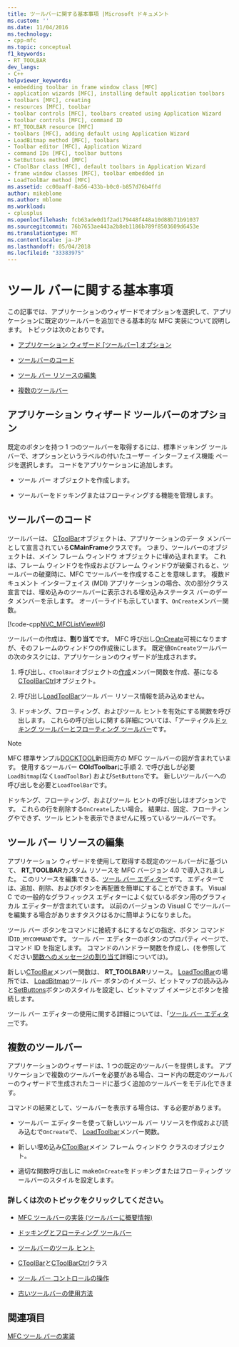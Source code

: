 ```yaml
---
title: ツールバーに関する基本事項 |Microsoft ドキュメント
ms.custom: ''
ms.date: 11/04/2016
ms.technology:
- cpp-mfc
ms.topic: conceptual
f1_keywords:
- RT_TOOLBAR
dev_langs:
- C++
helpviewer_keywords:
- embedding toolbar in frame window class [MFC]
- application wizards [MFC], installing default application toolbars
- toolbars [MFC], creating
- resources [MFC], toolbar
- toolbar controls [MFC], toolbars created using Application Wizard
- toolbar controls [MFC], command ID
- RT_TOOLBAR resource [MFC]
- toolbars [MFC], adding default using Application Wizard
- LoadBitmap method [MFC], toolbars
- Toolbar editor [MFC], Application Wizard
- command IDs [MFC], toolbar buttons
- SetButtons method [MFC]
- CToolBar class [MFC], default toolbars in Application Wizard
- frame window classes [MFC], toolbar embedded in
- LoadToolBar method [MFC]
ms.assetid: cc00aaff-8a56-433b-b0c0-b857d76b4ffd
author: mikeblome
ms.author: mblome
ms.workload:
- cplusplus
ms.openlocfilehash: fcb63ade0d1f2ad179448f448a10d88b71b91037
ms.sourcegitcommit: 76b7653ae443a2b8eb1186b789f8503609d6453e
ms.translationtype: MT
ms.contentlocale: ja-JP
ms.lasthandoff: 05/04/2018
ms.locfileid: "33383975"
---
```

# <a name="toolbar-fundamentals"></a>ツール バーに関する基本事項
この記事では、アプリケーションのウィザードでオプションを選択して、アプリケーションに既定のツールバーを追加できる基本的な MFC 実装について説明します。 トピックは次のとおりです。  
  
-   [アプリケーション ウィザード [ツールバー] オプション](#_core_the_appwizard_toolbar_option)  
  
-   [ツールバーのコード](#_core_the_toolbar_in_code)  
  
-   [ツール バー リソースの編集](#_core_editing_the_toolbar_resource)  
  
-   [複数のツールバー](#_core_multiple_toolbars)  
  
##  <a name="_core_the_appwizard_toolbar_option"></a> アプリケーション ウィザード ツールバーのオプション  
 既定のボタンを持つ 1 つのツールバーを取得するには、標準ドッキング ツールバーで、オプションというラベルの付いたユーザー インターフェイス機能 ページを選択します。 コードをアプリケーションに追加します。  
  
-   ツール バー オブジェクトを作成します。  
  
-   ツールバーをドッキングまたはフローティングする機能を管理します。  
  
##  <a name="_core_the_toolbar_in_code"></a> ツールバーのコード  
 ツールバーは、 [CToolBar](../mfc/reference/ctoolbar-class.md)オブジェクトは、アプリケーションのデータ メンバーとして宣言されている**CMainFrame**クラスです。 つまり、ツールバーのオブジェクトは、メイン フレーム ウィンドウ オブジェクトに埋め込まれます。 これは、フレーム ウィンドウを作成およびフレーム ウィンドウが破棄されると、ツールバーの破棄時に、MFC でツールバーを作成することを意味します。 複数ドキュメント インターフェイス (MDI) アプリケーションの場合、次の部分クラス宣言では、埋め込みのツールバーに表示される埋め込みステータス バーのデータ メンバーを示します。 オーバーライドも示しています、`OnCreate`メンバー関数。  
  
 [!code-cpp[NVC_MFCListView#6](../atl/reference/codesnippet/cpp/toolbar-fundamentals_1.h)]  
  
 ツールバーの作成は、**割り当て**です。 MFC 呼び出し[OnCreate](../mfc/reference/cwnd-class.md#oncreate)可視になりますが、そのフレームのウィンドウの作成後にします。 既定値`OnCreate`ツールバーの次のタスクには、アプリケーションのウィザードが生成されます。  
  
1.  呼び出し、`CToolBar`オブジェクトの[作成](../mfc/reference/ctoolbar-class.md#create)メンバー関数を作成、基になる[CToolBarCtrl](../mfc/reference/ctoolbarctrl-class.md)オブジェクト。  
  
2.  呼び出し[LoadToolBar](../mfc/reference/ctoolbar-class.md#loadtoolbar)ツール バー リソース情報を読み込めません。  
  
3.  ドッキング、フローティング、およびツール ヒントを有効にする関数を呼び出します。 これらの呼び出しに関する詳細については、「アーティクル[ドッキング ツールバーとフローティング ツールバー](../mfc/docking-and-floating-toolbars.md)です。  
  
> [!NOTE]
>  MFC 標準サンプル[DOCKTOOL](../visual-cpp-samples.md)新旧両方の MFC ツールバーの図が含まれています。 使用するツールバー **COldToolbar**に手順 2. で呼び出しが必要`LoadBitmap`(なく`LoadToolBar`) および`SetButtons`です。 新しいツールバーへの呼び出しを必要と`LoadToolBar`です。  
  
 ドッキング、フローティング、およびツール ヒントの呼び出しはオプションです。 これらの行を削除する`OnCreate`したい場合。 結果は、固定、フローティングやできず、ツール ヒントを表示できませんに残っているツールバーです。  
  
##  <a name="_core_editing_the_toolbar_resource"></a> ツール バー リソースの編集  
 アプリケーション ウィザードを使用して取得する既定のツールバーがに基づいて、 **RT_TOOLBAR**カスタム リソースを MFC バージョン 4.0 で導入されました。 このリソースを編集できる、[ツール バー エディター](../windows/toolbar-editor.md)です。 エディターでは、追加、削除、およびボタンを再配置を簡単にすることができます。 Visual C での一般的なグラフィックス エディターによく似ているボタン用のグラフィカル エディターが含まれています。 以前のバージョンの Visual C でツールバーを編集する場合がありますタスクはるかに簡単ようになりました。  
  
 ツール バー ボタンをコマンドに接続するにするなどの指定、ボタン コマンド ID`ID_MYCOMMAND`です。 ツール バー エディターのボタンのプロパティ ページで、コマンド ID を指定します。 コマンドのハンドラー関数を作成し、(を参照してください[関数へのメッセージの割り当て](../mfc/reference/mapping-messages-to-functions.md)詳細については)。  
  
 新しい[CToolBar](../mfc/reference/ctoolbar-class.md)メンバー関数は、 **RT_TOOLBAR**リソース。 [LoadToolBar](../mfc/reference/ctoolbar-class.md#loadtoolbar)の場所では、 [LoadBitmap](../mfc/reference/ctoolbar-class.md#loadbitmap)ツール バー ボタンのイメージ、ビットマップの読み込みと[SetButtons](../mfc/reference/ctoolbar-class.md#setbuttons)ボタンのスタイルを設定し、ビットマップ イメージとボタンを接続します。  
  
 ツール バー エディターの使用に関する詳細については、「[ツール バー エディター](../windows/toolbar-editor.md)です。  
  
##  <a name="_core_multiple_toolbars"></a> 複数のツールバー  
 アプリケーションのウィザードは、1 つの既定のツールバーを提供します。 アプリケーションで複数のツールバーを必要がある場合、コード内の既定のツールバーのウィザードで生成されたコードに基づく追加のツールバーをモデル化できます。  
  
 コマンドの結果として、ツールバーを表示する場合は、する必要があります。  
  
-   ツールバー エディターを使って新しいツール バー リソースを作成および読み込むで`OnCreate`で、 [LoadToolbar](../mfc/reference/ctoolbar-class.md#loadtoolbar)メンバー関数。  
  
-   新しい埋め込み[CToolBar](../mfc/reference/ctoolbar-class.md)メイン フレーム ウィンドウ クラスのオブジェクト。  
  
-   適切な関数呼び出しに make`OnCreate`をドッキングまたはフローティング ツールバーのスタイルを設定します。  
  
### <a name="what-do-you-want-to-know-more-about"></a>詳しくは次のトピックをクリックしてください。  
  
-   [MFC ツールバーの実装 (ツールバーに概要情報)](../mfc/mfc-toolbar-implementation.md)  
  
-   [ドッキングとフローティング ツールバー](../mfc/docking-and-floating-toolbars.md)  
  
-   [ツールバーのツール ヒント](../mfc/toolbar-tool-tips.md)  
  
-   [CToolBar](../mfc/reference/ctoolbar-class.md)と[CToolBarCtrl](../mfc/reference/ctoolbarctrl-class.md)クラス  
  
-   [ツール バー コントロールの操作](../mfc/working-with-the-toolbar-control.md)  
  
-   [古いツールバーの使用方法](../mfc/using-your-old-toolbars.md)  
  
## <a name="see-also"></a>関連項目  
 [MFC ツール バーの実装](../mfc/mfc-toolbar-implementation.md)

